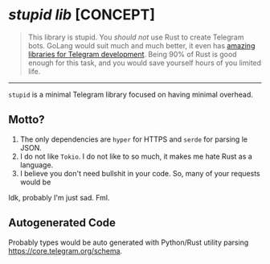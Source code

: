 # *stupid lib* [CONCEPT]

> This library is stupid. You *should not* use Rust to create Telegram bots.
> GoLang would suit much and much better, it even has
> [amazing libraries for Telegram development](https://github.com/graphomania/tg).
> Being 90% of Rust is good enough for this task, and you would save yourself hours of you limited life.
---

`stupid` is a minimal Telegram library focused on having minimal overhead.

## Motto?

1. The only dependencies are `hyper` for HTTPS and `serde` for parsing le JSON.
2. I do not like `Tokio`. I do not like to so much, it makes me hate Rust as a language.
3. I believe you don't need bullshit in your code. So, many of your requests would be

Idk, probably I'm just sad. Fml.

## Autogenerated Code

Probably types would be auto generated with Python/Rust utility parsing https://core.telegram.org/schema.